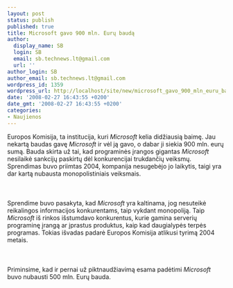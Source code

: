 ```yaml
---
layout: post
status: publish
published: true
title: Microsoft gavo 900 mln. Eurų baudą
author:
  display_name: SB
  login: SB
  email: sb.technews.lt@gmail.com
  url: ''
author_login: SB
author_email: sb.technews.lt@gmail.com
wordpress_id: 1359
wordpress_url: http://localhost/site/new/microsoft_gavo_900_mln_euru_bauda/
date: '2008-02-27 16:43:55 +0200'
date_gmt: '2008-02-27 16:43:55 +0200'
categories:
- Naujienos
---
```

<p>Europos Komisija, ta institucija, kuri <i>Microsoft</i> kelia didžiausią baimę. Jau nekartą baudas gavę <i>Microsoft</i> ir vėl ją gavo, o dabar ji siekia 900 mln. eurų sumą. Bauda skirta už tai, kad programinės įrangos gigantas <i>Microsoft</i> nesilaikė sankcijų paskirtų dėl konkurencijai trukdančių veiksmų. Sprendimas buvo priimtas 2004, kompanija nesugebėjo jo laikytis, taigi yra dar kartą nubausta monopolistiniais veiksmais.<br />
<br><br />
<br>Sprendime buvo pasakyta, kad <i>Microsoft </i> yra kaltinama, jog nesuteikė reikalingos informacijos konkurentams, taip vykdant monopoliją. Taip <i>Microsoft</i> iš rinkos išstumdavo konkurentus, kurie gamina serverių programinę įrangą ar įprastus produktus, kaip kad daugialypės terpės programas. Tokias išvadas padarė Europos Komisija atlikusi tyrimą 2004 metais.<br />
<br><br />
<br>Priminsime, kad ir pernai už piktnaudžiavimą esama padėtimi <i>Microsoft</i> buvo nubausti 500 mln. Eurų bauda.<br />
<br></p>
